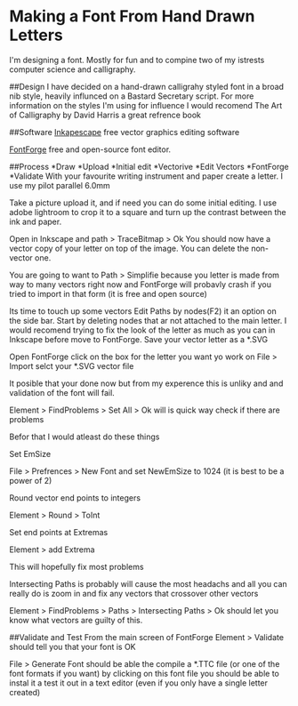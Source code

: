 # Making a Font From Hand Drawn Letters 

I'm designing a font. Mostly for fun and to compine two of my istrests computer science and calligraphy.

##Design 
I have decided on a hand-drawn calligrahy styled font in a broad nib style, heavily influnced on a Bastard Secretary script. For more information on the styles I'm using for influence I would recomend The Art of Calligraphy by David Harris a great refrence book      

##Software
[Inkapescape](https://inkscape.org/en/) free vector graphics editing software 

[FontForge](https://fontforge.github.io/en-US/) free and open-source font editor.

##Process
	*Draw
	*Upload
	*Initial edit
	*Vectorive 
	*Edit Vectors 
	*FontForge
	*Validate 
With your favourite writing instrument and paper create a letter. I use my pilot parallel 6.0mm 

Take a picture upload it, and if need you can do some initial editing. I use adobe lightroom to crop it to a square and turn up the contrast between the ink and paper. 

Open in Inkscape and path > TraceBitmap > Ok 
You should now have a vector copy of your letter on top of the image. You can delete the non-vector one.

You are going to want to Path > Simplifie  because you letter is made from way to many vectors right now and FontForge will probavly crash if you tried to import in that form (it is free and open source) 

Its time to touch up some vectors Edit Paths by nodes(F2) it an option on the side bar. Start by deleting nodes that ar not attached to the main letter. I would recomend trying to fix the look of the letter as much as you can in Inkscape before move to FontForge. Save your vector letter as a *.SVG

Open FontForge click on the box for the letter you want yo work on File > Import selct your *.SVG vector file 

It posible that your done now but from my experence this is unliky and and  validation of the font will fail.

Element > FindProblems > Set All > Ok will  is quick way check if there are problems

Befor that I would atleast do these things 

Set EmSize

File > Prefrences > New Font and set NewEmSize to 1024 (it is best to be a power of 2)

Round vector end points to integers

Element > Round > ToInt 

Set end points at Extremas

Element > add Extrema

This will hopefully fix most problems

Intersecting Paths is probably will cause the most headachs and all you can really do is zoom in  and fix any vectors that crossover other vectors 

Element > FindProblems > Paths > Intersecting Paths > Ok should let you know what vectors are guilty of this.  

##Validate and Test 
From the main screen of FontForge Element > Validate should tell you that your font is OK

File > Generate Font should be able the compile a *.TTC file (or one of the font formats if you want) by clicking on this font file you should be able to instal it a test it out in a text editor (even if you only have a single letter created) 

   




 






 



        







	
	     